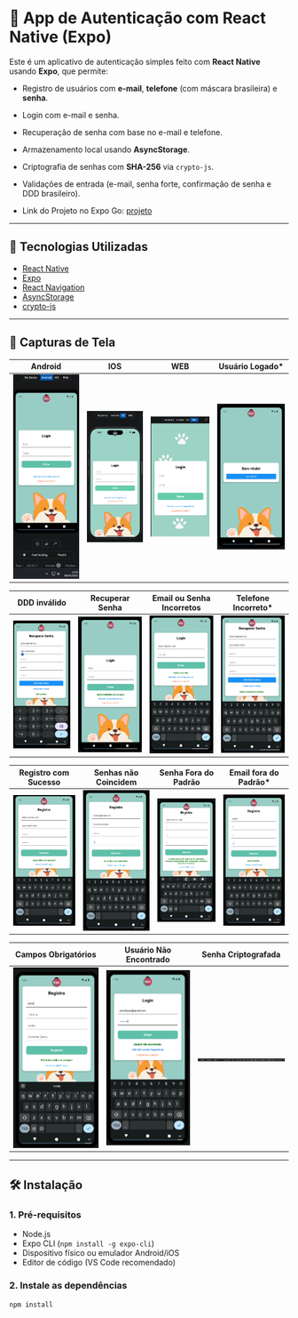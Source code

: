 # 📱 App de Autenticação com React Native (Expo)

Este é um aplicativo de autenticação simples feito com **React Native** usando **Expo**, que permite:

- Registro de usuários com **e-mail**, **telefone** (com máscara brasileira) e **senha**.
- Login com e-mail e senha.
- Recuperação de senha com base no e-mail e telefone.
- Armazenamento local usando **AsyncStorage**.
- Criptografia de senhas com **SHA-256** via `crypto-js`.
- Validações de entrada (e-mail, senha forte, confirmação de senha e DDD brasileiro).

- Link do Projeto no Expo Go: [projeto](https://snack.expo.dev/@ailatan/pet-care)

---

## 🚀 Tecnologias Utilizadas

- [React Native](https://reactnative.dev/)
- [Expo](https://expo.dev/)
- [React Navigation](https://reactnavigation.org/)
- [AsyncStorage](https://react-native-async-storage.github.io/async-storage/)
- [crypto-js](https://www.npmjs.com/package/crypto-js)

---

## 📸 Capturas de Tela

**Android** | **IOS** | **WEB** | **Usuário Logado***
:--:|:--:|:--:|:--:
<img src="pet-care/assets/screens/android.png" width="200"/> | <img src="pet-care/assets/screens/ios.png" width="200"/> | <img src="pet-care/assets/screens/WEb.png" width="200"/> | <img src="pet-care/assets/screens/testeUsuarioLogado.png" width="200"/>

**DDD inválido** | **Recuperar Senha** | **Email ou Senha Incorretos** | **Telefone Incorreto***
:--:|:--:|:--:|:--:
<img src="pet-care/assets/screens/testeDDDInvalido.png" width="200"/> | <img src="pet-care/assets/screens/testeSenhaRedefinidaSucesso.png" width="200"/> | <img src="pet-care/assets/screens/testeEmailSenhaIncorreta.png" width="200"/> | <img src="pet-care/assets/screens/testeRedefinirSenhaTelefoneIncorreto.png" width="200"/>

**Registro com Sucesso** | **Senhas não Coincidem** | **Senha Fora do Padrão** | **Email fora do Padrão***
:--:|:--:|:--:|:--:
<img src="pet-care/assets/screens/registroSucesso.png" width="200"/> | <img src="pet-care/assets/screens/testeSenhasNaoCoincidem.png" width="200"/> | <img src="pet-care/assets/screens/testeSenhaForaPadrao.png" width="200"/> | <img src="pet-care/assets/screens/testeEmailForaPadrao.png" width="200"/>

**Campos Obrigatórios** | **Usuário Não Encontrado** | **Senha Criptografada**
:--:|:--:|:--:
<img src="pet-care/assets/screens/testeCamposObrigatorios.png" width="200"/> | <img src="pet-care/assets/screens/testeUsuarioNaoEncontrado.png" width="200"/> | <img src="pet-care/assets/screens/senhaCriptografada.png" width="200"/> 
---

## 🛠 Instalação

### 1. Pré-requisitos
- Node.js
- Expo CLI (`npm install -g expo-cli`)
- Dispositivo físico ou emulador Android/iOS
- Editor de código (VS Code recomendado)

### 2. Instale as dependências
```bash
npm install
